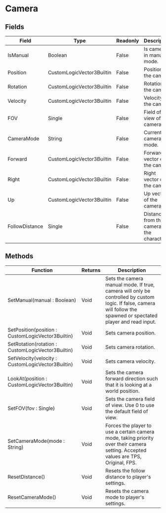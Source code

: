 # Camera
## Fields
|Field|Type|Readonly|Description|
|---|---|---|---|
|IsManual|Boolean|False|Is camera in manual mode.|
|Position|CustomLogicVector3Builtin|False|Position of the camera.|
|Rotation|CustomLogicVector3Builtin|False|Rotation of the camera.|
|Velocity|CustomLogicVector3Builtin|False|Velocity of the camera.|
|FOV|Single|False|Field of view of the camera.|
|CameraMode|String|False|Current camera mode.|
|Forward|CustomLogicVector3Builtin|False|Forward vector of the camera.|
|Right|CustomLogicVector3Builtin|False|Right vector of the camera.|
|Up|CustomLogicVector3Builtin|False|Up vector of the camera.|
|FollowDistance|Single|False|Distance from the camera to the character.|
## Methods
|Function|Returns|Description|
|---|---|---|
|SetManual(manual : Boolean)|Void|Sets the camera manual mode. If true, camera will only be controlled by custom logic. If false, camera will follow the spawned or spectated player and read input.|
|SetPosition(position : CustomLogicVector3Builtin)|Void|Sets camera position.|
|SetRotation(rotation : CustomLogicVector3Builtin)|Void|Sets camera rotation.|
|SetVelocity(velocity : CustomLogicVector3Builtin)|Void|Sets camera velocity.|
|LookAt(position : CustomLogicVector3Builtin)|Void|Sets the camera forward direction such that it is looking at a world position.|
|SetFOV(fov : Single)|Void|Sets the camera field of view. Use 0 to use the default field of view.|
|SetCameraMode(mode : String)|Void|Forces the player to use a certain camera mode, taking priority over their camera setting. Accepted values are TPS, Original, FPS.|
|ResetDistance()|Void|Resets the follow distance to player's settings.|
|ResetCameraMode()|Void|Resets the camera mode to player's settings.|
